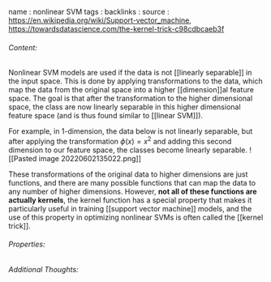 name : nonlinear SVM
tags : 
backlinks : 
source : https://en.wikipedia.org/wiki/Support-vector_machine,
https://towardsdatascience.com/the-kernel-trick-c98cdbcaeb3f

###### Content:
Nonlinear SVM models are used if the data is not [[linearly separable]] in the input space. This is done by applying transformations to the data, which map the data from the original space into a higher [[dimension]]al feature space. The goal is that after the transformation to the higher dimensional space, the class are now linearly separable in this higher dimensional feature space (and is thus found similar to [[linear SVM]]).

For example, in 1-dimension, the data below is not linearly separable, but after applying the transformation $\phi(x) = x^2$ and adding this second dimension to our feature space, the classes become linearly separable.
![[Pasted image 20220602135022.png]]

These transformations of the original data to higher dimensions are just functions, and there are many possible functions that can map the data to any number of higher dimensions. However, **not all of these functions are actually kernels**, the kernel function has a special property that makes it particularly useful in training [[support vector machine]] models, and the use of this property in optimizing nonlinear SVMs is often called the [[kernel trick]].


###### Properties:


###### Additional Thoughts:
